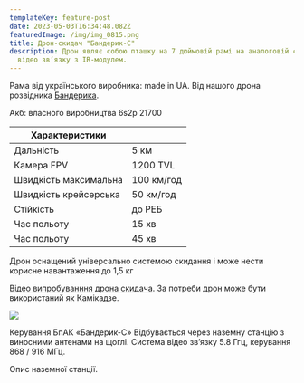```yaml
---
templateKey: feature-post
date: 2023-05-03T16:34:48.082Z
featuredImage: /img/img_0815.png
title: Дрон-скидач "Бандерик-С"
description: Дрон являє собою пташку на 7 дюймовій рамі на аналоговій системі
  відео зв’язку з IR-модулем.
---
```

Рама від українського виробника:
made in UA. Від нашого дрона
розвідника <a href="https://dronarnia.com.ua/feature/scout-drone-banderyk/" rel="noopener noreferrer">Бандерика</a>.

Акб: власного виробництва 6s2p
21700

| Характеристики        |            |
| --------------------- | ---------- |
| Дальність             | 5 км       |
| Камера FPV            | 1200 TVL   |
| Швидкість максимальна | 100 км/год |
| Швидкість крейсерська | 50 км/год  |
| Стійкість             | до РЕБ     |
| Час польоту           | 15 хв      |
| Час польоту           | 45 хв      |

Дрон оснащений універсально
системою скидання і може нести
корисне навантаження до 1,5 кг

<a href="https://www.youtube.com/shorts/sNHp2t2YHqg" target="_blank" rel="noopener noreferrer">Відео випробуванння дрона скидача</a>.
За потреби дрон може бути
використаний як Камікадзе.

![](/img/img_0820.png)

Керування БпАК «Бандерик-С»
Відбувається через наземну станцію з виносними
антенами на щоглі. Система відео зв’язку 5.8 Ггц,
керування 868 / 916 МГц.

Опис наземної станції.